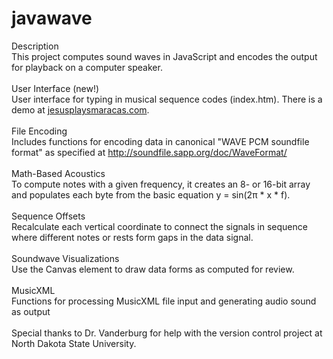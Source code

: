 # javawave
Description<br/>
This project computes sound waves in JavaScript and encodes the output for playback on a computer speaker.<br/>
<br/>
User Interface (new!)<br/>
User interface for typing in musical sequence codes (index.htm). There is a demo at [jesusplaysmaracas.com](http://jesusplaysmaracas.com/).<br/>
<br/>
File Encoding<br/>
Includes functions for encoding data in canonical "WAVE PCM soundfile format" as specified at http://soundfile.sapp.org/doc/WaveFormat/<br/>
<br/>
Math-Based Acoustics<br/>
To compute notes with a given frequency, it creates an 8- or 16-bit array and populates each byte from the basic equation y = sin(2π * x * f).<br/>
<br/>
Sequence Offsets<br/>
Recalculate each vertical coordinate to connect the signals in sequence where different notes or rests form gaps in the data signal.<br/>
<br/>
Soundwave Visualizations<br/>
Use the Canvas element to draw data forms as computed for review.<br/>
<br/>
MusicXML<br/>
Functions for processing MusicXML file input and generating audio sound as output<br/>
<br/>
Special thanks to Dr. Vanderburg for help with the version control project at North Dakota State University.
